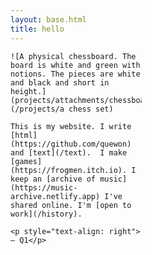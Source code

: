 ```yaml
---
layout: base.html
title: hello
---
```


<div class="center" style="top: calc(50% - var(--line-height)); max-width: 15em;">

    ![A physical chessboard. The board is white and green with notions. The pieces are white and black and short in height.](projects/attachments/chessboard.png)(/projects/a chess set)

    This is my website. I write [html](https://github.com/quewon) and [text](/text).  I make [games](https://frogmen.itch.io). I keep an [archive of music](https://music-archive.netlify.app) I've shared online. I'm [open to work](/history).

    <p style="text-align: right">— Q1</p>

</div>